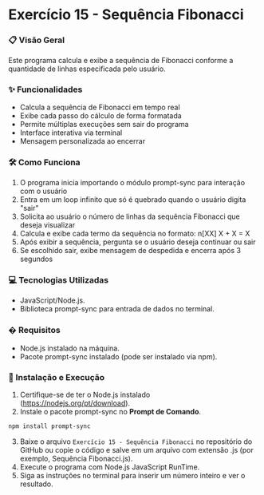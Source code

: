 # Exercício 15 - Sequência Fibonacci

### 📋 Visão Geral
Este programa calcula e exibe a sequência de Fibonacci conforme a quantidade de linhas especificada pelo usuário. 

### ✨ Funcionalidades
- Calcula a sequência de Fibonacci em tempo real
- Exibe cada passo do cálculo de forma formatada
- Permite múltiplas execuções sem sair do programa
- Interface interativa via terminal
- Mensagem personalizada ao encerrar

### 🛠️ Como Funciona
1. O programa inicia importando o módulo prompt-sync para interação com o usuário
2. Entra em um loop infinito que só é quebrado quando o usuário digita "sair"
3. Solicita ao usuário o número de linhas da sequência Fibonacci que deseja visualizar
4. Calcula e exibe cada termo da sequência no formato: n[XX] X + X = X
5. Após exibir a sequência, pergunta se o usuário deseja continuar ou sair
6. Se escolhido sair, exibe mensagem de despedida e encerra após 3 segundos

### 💻 Tecnologias Utilizadas
- JavaScript/Node.js.
- Biblioteca prompt-sync para entrada de dados no terminal.

### � Requisitos
- Node.js instalado na máquina.
- Pacote prompt-sync instalado (pode ser instalado via npm).

### 🚀 Instalação e Execução
1. Certifique-se de ter o Node.js instalado (https://nodejs.org/pt/download).
2. Instale o pacote prompt-sync no **Prompt de Comando**.
```bash
npm install prompt-sync
```
3. Baixe o arquivo `Exercício 15 - Sequência Fibonacci` no repositório do GitHub ou copie o código e salve em um arquivo com extensão .js (por exemplo, Sequência Fibonacci.js).
4. Execute o programa com Node.js JavaScript RunTime.
5. Siga as instruções no terminal para inserir um número inteiro e ver o resultado.
